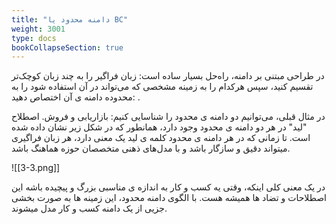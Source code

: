 ```yaml
---
title: "دامنه محدود یا BC"
weight: 3001
type: docs
bookCollapseSection: true
---
```


در طراحی مبتنی بر دامنه، راه‌حل بسیار ساده است: زبان فراگیر را به چند زبان کوچک‌تر تقسیم کنید، سپس هرکدام را به زمینه مشخصی که می‌تواند در آن استفاده شود را به محدوده دامنه ی آن اختصاص دهید:  .

در مثال قبلی، می‌توانیم دو دامنه ی محدود را شناسایی کنیم: بازاریابی و فروش. اصطلاح "لید" در هر دو دامنه ی محدود وجود دارد، همانطور که در شکل زیر نشان داده شده است. تا زمانی که در هر دامنه ی محدود کلمه ی لید یک معنی دارد، هر زبان فراگیری میتواند دقیق و سازگار باشد و با مدل‌های ذهنی متخصصان حوزه هماهنگ باشد.

![[3-3.png]]

در یک معنی کلی اینکه، وقتی یه کسب و کار به اندازه ی مناسبی بزرگ و پیچیده باشه این اصطلاحات و تضاد ها همیشه هست. با الگوی دامنه محدود، این زمینه ها به صورت بخشی جزیی از یک دامنه کسب و کار مدل میشوند.

